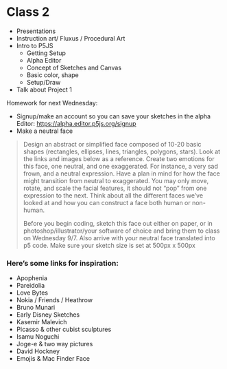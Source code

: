# Class 2


* Presentations
* Instruction art/ Fluxus / Procedural Art 
* Intro to P5JS
	* Getting Setup
	* Alpha Editor
	* Concept of Sketches and Canvas
	* Basic color, shape
	* Setup/Draw
* Talk about Project 1
	
Homework for next Wednesday:
*  Signup/make an account so you can save your sketches in the alpha Editor: https://alpha.editor.p5js.org/signup
*  Make a neutral face

> Design an abstract or simplified face composed of 10-20 basic shapes (rectangles, ellipses, lines, triangles, polygons, stars). Look at the links and images below as a reference. Create two emotions for this face, one neutral, and one exaggerated. For instance, a very sad frown, and a neutral expression. Have a plan in mind for how the face might transition from neutral to exaggerated. You may only move, rotate, and scale the facial features, it should not “pop” from one expression to the next. Think about all the different faces we’ve looked at and how you can construct a face both human or non-human.
>
> Before you begin coding, sketch this face out either on paper, or in photoshop/illustrator/your software of choice and bring them to class on Wednesday 9/7. Also arrive with your neutral face translated into p5 code. Make sure your sketch size is set at 500px x 500px

### Here’s some links for inspiration:
* Apophenia
* Pareidolia
* Love Bytes
* Nokia / Friends / Heathrow 
* Bruno Munari
* Early Disney Sketches
* Kasemir Malevich
* Picasso & other cubist sculptures
* Isamu Noguchi 
* Joge-e & two way pictures
* David Hockney
* Emojis & Mac Finder Face
